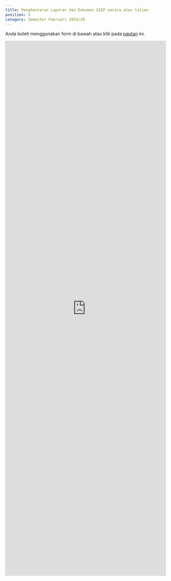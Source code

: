 ```yaml
---
title: Penghantaran Laporan dan Dokumen SIEP secara atas talian
position: 5
category: Semester Februari 2019/20
---
```

Anda boleh menggunakan form di bawah atau klik pada [pautan](https://airtable.com/shr7EihxMqtNBC51H) ini.

<script src="https://static.airtable.com/js/embed/embed_snippet_v1.js"></script><iframe class="airtable-embed airtable-dynamic-height" src="https://airtable.com/embed/shr7EihxMqtNBC51H?backgroundColor=yellow" frameborder="0" onmousewheel="" width="100%" height="1683" style="background: transparent; border: 1px solid #ccc;"></iframe>